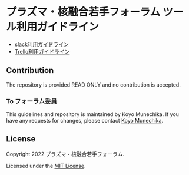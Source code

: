 # プラズマ・核融合若手フォーラム ツール利用ガイドライン


- [slack利用ガイドライン](slack-guideline.md)
- [Trello利用ガイドライン](trello-guideline.md)

## Contribution

The repository is provided READ ONLY and no contribution is accepted.

### To フォーラム委員

This guidelines and repository is maintained by Koyo Munechika. If you have any requests for changes, please contact [Koyo Munechika](https://github.com/munechika-koyo).

## License

Copyright 2022 プラズマ・核融合若手フォーラム.

Licensed under the [MIT License](LICENSE).
